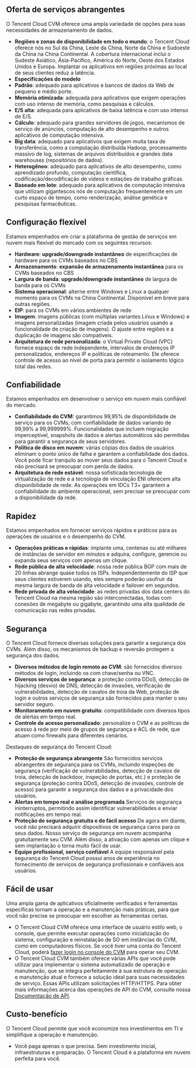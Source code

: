 ## Oferta de serviços abrangentes
O Tencent Cloud CVM oferece uma ampla variedade de opções para suas necessidades de armazenamento de dados.
- **Regiões e zonas de disponibilidade em todo o mundo**: o Tencent Cloud oferece nós no Sul da China, Leste da China, Norte da China e Sudoeste da China na China Continental. A cobertura internacional inclui o Sudeste Asiático, Ásia-Pacífico, América do Norte, Oeste dos Estados Unidos e Europa. Implantar os aplicativos em regiões próximas ao local de seus clientes reduz a latência.
- **Especificações do modelo**
 - **Padrão**: adequado para aplicativos e bancos de dados da Web de pequeno e médio porte.
 - **Memória otimizada**: adequada para aplicativos que exigem operações com uso intenso de memória, como pesquisas e cálculos.
 - **E/S alta**: adequada para aplicativos de baixa latência e com uso intenso de E/S.
 - **Cálculo**: adequado para grandes servidores de jogos, mecanismos de serviço de anúncios, computação de alto desempenho e outros aplicativos de computação intensiva.
 - **Big data**: adequado para aplicativos que exigem muita taxa de transferência, como a computação distribuída Hadoop, processamento massivo de log, sistemas de arquivos distribuídos e grandes data warehouses (repositórios de dados).
 - **Heterogêneo**: adequado para aplicativos de alto desempenho, como aprendizado profundo, computação científica, codificação/decodificação de vídeos e estações de trabalho gráficas.
 - **Baseado em lote**: adequado para aplicativos de computação intensiva que utilizam gigantescos nós de computação frequentemente em um curto espaço de tempo, como renderização, análise genética e pesquisas farmacêuticas.

## Configuração flexível
Estamos empenhados em criar a plataforma de gestão de serviços em nuvem mais flexível do mercado com os seguintes recursos:
- **Hardware**: **upgrade/downgrade instantâneo** de especificações de hardware para os CVMs baseados no CBS
- **Armazenamento**: **expansão de armazenamento instantânea** para os CVMs baseados no CBS
- **Largura de banda**: **upgrade/downgrade instantâneo** de largura de banda para os CVMs
- **Sistema operacional**: alterne entre Windows e Linux a qualquer momento para os CVMs na China Continental. Disponível em breve para outras regiões.
- **EIP**: para os CVMs em vários ambientes de rede
- **Imagem**: imagens públicas (com múltiplas variantes Linux e Windows) e imagens personalizadas (imagem criada pelos usuários usando a funcionalidade de criação de imagens). O ajuste entre regiões e a duplicação de imagens são compatíveis.
- **Arquitetura de rede personalizada**: o Virtual Private Cloud (VPC) fornece espaço de rede independente, intervalos de endereços IP personalizados, endereços IP e políticas de roteamento. Ele oferece controle de acesso ao nível de porta para permitir o isolamento lógico total das redes.

## Confiabilidade

Estamos empenhados em desenvolver o serviço em nuvem mais confiável do mercado.
- **Confiabilidade do CVM:** garantimos 99,95% de disponibilidade de serviço para os CVMs, com confiabilidade de dados variando de 99,99% a 99,999999%. Funcionalidades que incluem migração imperceptível, snapshots de dados e alertas automáticos são permitidas para garantir a segurança de seus servidores.
- **Política de disco em nuvem**: várias cópias dos dados de usuários eliminam o ponto único de falha e garantem a confiabilidade dos dados. Você pode ficar tranquilo ao mover seus dados para o Tencent Cloud e não precisará se preocupar com perda de dados.
- **Arquitetura de rede estável**: nossa sofisticada tecnologia de virtualização de rede e a tecnologia de vinculação ENI oferecem alta disponibilidade de rede. As operações em IDCs T3+ garantem a confiabilidade do ambiente operacional, sem precisar se preocupar com a disponibilidade da rede.

## Rapidez

Estamos empenhados em fornecer serviços rápidos e práticos para as operações de usuários e o desempenho do CVM.
- **Operações práticas e rápidas**: implante uma, centenas ou até milhares de instâncias de servidor em minutos e adquira, configure, gerencie ou expanda seus serviços com apenas um clique.
- **Rede pública de alta velocidade**: nossa rede pública BGP com mais de 20 linhas abrange quase todos os ISPs. Independentemente do ISP que seus clientes estiverem usando, eles sempre poderão usufruir da mesma largura de banda de alta velocidade e failover em segundos.
- **Rede privada de alta velocidade**: as redes privadas dos data centers do Tencent Cloud na mesma região são interconectadas, todas com conexões de megabyte ou gigabyte, garantindo uma alta qualidade de comunicação nas redes privadas.

## Segurança

O Tencent Cloud fornece diversas soluções para garantir a segurança dos CVMs. Além disso, os mecanismos de backup e reversão protegem a segurança dos dados.
- **Diversos métodos de login remoto ao CVM**: são fornecidos diversos métodos de login, incluindo os com chave/senha ou VNC.
- **Diversos serviços de segurança**: a proteção contra DDoS, detecção de hijacking (desvio) de DNS, detecção de invasões, verificação de vulnerabilidades, detecção de cavalos de troia da Web, proteção de login e outros serviços de segurança são fornecidos para manter o seu servidor seguro.
- **Monitoramento em nuvem gratuito**: compatibilidade com diversos tipos de alertas em tempo real.
- **Controle de acesso personalizado**: personalize o CVM e as políticas de acesso à rede por meio de grupos de segurança e ACL de rede, que atuam como firewalls para diferentes cenários.

Destaques de segurança do Tencent Cloud:
- **Proteção de segurança abrangente**
São fornecidos serviços abrangentes de segurança para os CVMs, incluindo inspeções de segurança (verificação de vulnerabilidades, detecção de cavalos de troia, detecção de backdoor, inspeção de portas, etc.) e proteção de segurança (proteção contra DDoS, detecção de invasões, controle de acesso) para garantir a segurança dos dados e a privacidade dos usuários.
- **Alertas em tempo real e análise programada**
Serviços de segurança ininterruptos, permitindo assim identificar vulnerabilidades e enviar notificações em tempo real.
- **Proteção de segurança gratuita e de fácil acesso**
De agora em diante, você não precisará adquirir dispositivos de segurança caros para os seus dados. Nosso serviço de segurança em nuvem acompanha gratuitamente seu CVM. Além disso, a ativação com apenas um clique e sem implantação o torna muito fácil de usar.
- **Equipe profissional, serviço confiável**
A equipe responsável pela segurança do Tencent Cloud possui anos de experiência no fornecimento de serviços de segurança profissionais e confiáveis aos usuários.

## Fácil de usar

Uma ampla gama de aplicativos oficialmente verificados e ferramentas específicas tornam a operação e a manutenção mais práticas, para que você não precise se preocupar em escolher as ferramentas certas.
- O Tencent Cloud CVM oferece uma interface de usuário estilo web, o console, que permite executar operações como inicialização do sistema, configuração e reinstalação de SO em instâncias do CVM, como em computadores físicos. Se você tiver uma conta do Tencent Cloud, poderá [fazer login no console do CVM](https://console.cloud.tencent.com/cvm) para operar seu CVM.
- O Tencent Cloud CVM também oferece várias APIs que você pode utilizar para implementar o sistema automatizado de operação e manutenção, que se integra perfeitamente à sua estrutura de operação e manutenção atual e fornece a solução ideal para suas necessidades de serviço. Essas APIs utilizam solicitações HTTP/HTTPS. Para obter mais informações acerca das operações de API do CVM, consulte nossa [Documentação de API](https://intl.cloud.tencent.com/document/api/213/15688).

## Custo-benefício

O Tencent Cloud permite que você economize nos investimentos em TI e simplifique a operação e manutenção.
- Você paga apenas o que precisa. Sem investimento inicial, infraestruturas e preparação. O Tencent Cloud é a plataforma em nuvem perfeita para você.
